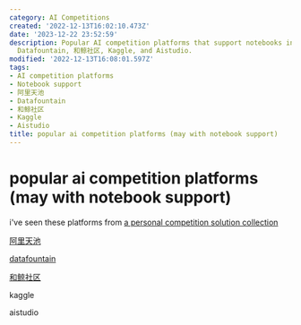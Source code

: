 ```yaml
---
category: AI Competitions
created: '2022-12-13T16:02:10.473Z'
date: '2023-12-22 23:52:59'
description: Popular AI competition platforms that support notebooks include 阿里天池,
  Datafountain, 和鲸社区, Kaggle, and Aistudio.
modified: '2022-12-13T16:08:01.597Z'
tags:
- AI competition platforms
- Notebook support
- 阿里天池
- Datafountain
- 和鲸社区
- Kaggle
- Aistudio
title: popular ai competition platforms (may with notebook support)
---
```


# popular ai competition platforms (may with notebook support)

i've seen these platforms from [a personal competition solution collection](https://github.com/DLLXW/data-science-competition)

[阿里天池](https://tianchi.aliyun.com/)

[datafountain](https://www.datafountain.cn/)

[和鲸社区](https://www.heywhale.com/)

kaggle

aistudio

